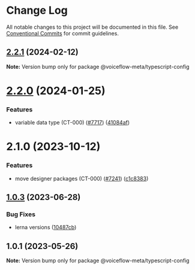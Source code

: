 # Change Log

All notable changes to this project will be documented in this file.
See [Conventional Commits](https://conventionalcommits.org) for commit guidelines.

## [2.2.1](https://github.com/voiceflow/creator-app/compare/@voiceflow-meta/typescript-config@2.2.0...@voiceflow-meta/typescript-config@2.2.1) (2024-02-12)

**Note:** Version bump only for package @voiceflow-meta/typescript-config

# [2.2.0](https://github.com/voiceflow/creator-app/compare/@voiceflow-meta/typescript-config@2.1.0...@voiceflow-meta/typescript-config@2.2.0) (2024-01-25)

### Features

* variable data type (CT-000) ([#7717](https://github.com/voiceflow/creator-app/issues/7717)) ([41084af](https://github.com/voiceflow/creator-app/commit/41084af5b7994c46eb77b8e4a8dbfe1ff5698ab1))

# 2.1.0 (2023-10-12)

### Features

* move designer packages (CT-000) ([#7241](https://github.com/voiceflow/creator-app/issues/7241)) ([c1c8383](https://github.com/voiceflow/creator-app/commit/c1c838399169f2e5a8163d9d5d01d377c3a86264))

## [1.0.3](https://github.com/voiceflow/frontend/compare/@voiceflow-meta/typescript-config@1.0.1...@voiceflow-meta/typescript-config@1.0.3) (2023-06-28)

### Bug Fixes

* lerna versions ([10487cb](https://github.com/voiceflow/frontend/commit/10487cb152375530112422220996c1b879d84684))

## 1.0.1 (2023-05-26)

**Note:** Version bump only for package @voiceflow-meta/typescript-config
